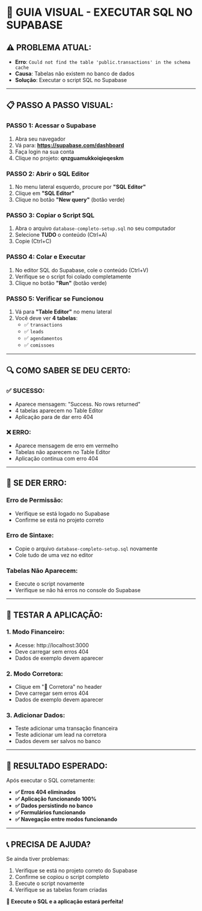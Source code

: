 # 🎯 GUIA VISUAL - EXECUTAR SQL NO SUPABASE

## ⚠️ **PROBLEMA ATUAL:**
- **Erro**: `Could not find the table 'public.transactions' in the schema cache`
- **Causa**: Tabelas não existem no banco de dados
- **Solução**: Executar o script SQL no Supabase

---

## 📋 **PASSO A PASSO VISUAL:**

### **PASSO 1: Acessar o Supabase**
1. Abra seu navegador
2. Vá para: **https://supabase.com/dashboard**
3. Faça login na sua conta
4. Clique no projeto: **qnzguamukkoiqieqeskm**

### **PASSO 2: Abrir o SQL Editor**
1. No menu lateral esquerdo, procure por **"SQL Editor"**
2. Clique em **"SQL Editor"**
3. Clique no botão **"New query"** (botão verde)

### **PASSO 3: Copiar o Script SQL**
1. Abra o arquivo `database-completo-setup.sql` no seu computador
2. Selecione **TUDO** o conteúdo (Ctrl+A)
3. Copie (Ctrl+C)

### **PASSO 4: Colar e Executar**
1. No editor SQL do Supabase, cole o conteúdo (Ctrl+V)
2. Verifique se o script foi colado completamente
3. Clique no botão **"Run"** (botão verde)

### **PASSO 5: Verificar se Funcionou**
1. Vá para **"Table Editor"** no menu lateral
2. Você deve ver **4 tabelas**:
   - ✅ `transactions`
   - ✅ `leads`
   - ✅ `agendamentos`
   - ✅ `comissoes`

---

## 🔍 **COMO SABER SE DEU CERTO:**

### **✅ SUCESSO:**
- Aparece mensagem: "Success. No rows returned"
- 4 tabelas aparecem no Table Editor
- Aplicação para de dar erro 404

### **❌ ERRO:**
- Aparece mensagem de erro em vermelho
- Tabelas não aparecem no Table Editor
- Aplicação continua com erro 404

---

## 🚨 **SE DER ERRO:**

### **Erro de Permissão:**
- Verifique se está logado no Supabase
- Confirme se está no projeto correto

### **Erro de Sintaxe:**
- Copie o arquivo `database-completo-setup.sql` novamente
- Cole tudo de uma vez no editor

### **Tabelas Não Aparecem:**
- Execute o script novamente
- Verifique se não há erros no console do Supabase

---

## 📱 **TESTAR A APLICAÇÃO:**

### **1. Modo Financeiro:**
- Acesse: http://localhost:3000
- Deve carregar sem erros 404
- Dados de exemplo devem aparecer

### **2. Modo Corretora:**
- Clique em "🏢 Corretora" no header
- Deve carregar sem erros 404
- Dados de exemplo devem aparecer

### **3. Adicionar Dados:**
- Teste adicionar uma transação financeira
- Teste adicionar um lead na corretora
- Dados devem ser salvos no banco

---

## 🎯 **RESULTADO ESPERADO:**

Após executar o SQL corretamente:
- **✅ Erros 404 eliminados**
- **✅ Aplicação funcionando 100%**
- **✅ Dados persistindo no banco**
- **✅ Formulários funcionando**
- **✅ Navegação entre modos funcionando**

---

## 📞 **PRECISA DE AJUDA?**

Se ainda tiver problemas:
1. Verifique se está no projeto correto do Supabase
2. Confirme se copiou o script completo
3. Execute o script novamente
4. Verifique se as tabelas foram criadas

**🎉 Execute o SQL e a aplicação estará perfeita!**
